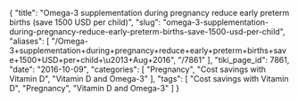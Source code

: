 {
    "title": "Omega-3 supplementation during pregnancy reduce early preterm births (save 1500 USD per child)",
    "slug": "omega-3-supplementation-during-pregnancy-reduce-early-preterm-births-save-1500-usd-per-child",
    "aliases": [
        "/Omega-3+supplementation+during+pregnancy+reduce+early+preterm+births+save+1500+USD+per+child+\u2013+Aug+2016",
        "/7861"
    ],
    "tiki_page_id": 7861,
    "date": "2016-10-09",
    "categories": [
        "Pregnancy",
        "Cost savings with Vitamin D",
        "Vitamin D and Omega-3"
    ],
    "tags": [
        "Cost savings with Vitamin D",
        "Pregnancy",
        "Vitamin D and Omega-3"
    ]
}